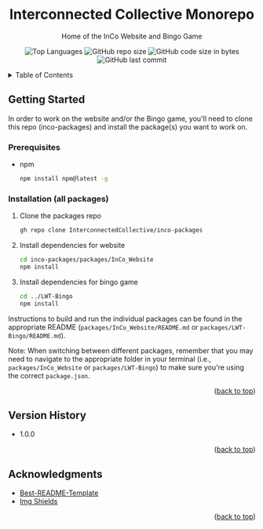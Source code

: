 <a name="readme-top"></a>
<div align="center">

  <h1 align="center">Interconnected Collective Monorepo</h1>

  <p align="center">
    Home of the InCo Website and Bingo Game
  </p>
</div>
<div align="center">

![Top Languages](https://img.shields.io/github/languages/top/InterconnectedCollective/inco-packages)
![GitHub repo size](https://img.shields.io/github/repo-size/InterconnectedCollective/inco-packages)
![GitHub code size in bytes](https://img.shields.io/github/languages/code-size/InterconnectedCollective/inco-packages)
![GitHub last commit](https://img.shields.io/github/last-commit/InterconnectedCollective/inco-packages)

</div>

<!-- TABLE OF CONTENTS -->
<details>
  <summary>Table of Contents</summary>
  <ol>
    <li><a href="#getting-started">Getting Started</a></li>
    <li><a href="#version-history">Version History</a></li>
    <li><a href="#acknowledgments">Acknowledgments</a></li>
  </ol>
</details>

<!-- GETTING STARTED -->

## Getting Started

In order to work on the website and/or the Bingo game, you'll need to clone this repo (inco-packages) and install the package(s) you want to work on.

### Prerequisites

* npm
  ```sh
  npm install npm@latest -g

### Installation (all packages)

1. Clone the packages repo
   ```sh
   gh repo clone InterconnectedCollective/inco-packages
   ```
2. Install dependencies for website
   ```sh
   cd inco-packages/packages/InCo_Website
   npm install
   ```
3. Install dependencies for bingo game
    ```sh
    cd ../LWT-Bingo
    npm install

<p>Instructions to build and run the individual packages can be found in the appropriate README (<code>packages/InCo_Website/README.md</code> or <code>packages/LWT-Bingo/README.md</code>).</p>
<p>Note: When switching between different packages, remember that you may need to navigate to the appropriate folder in your terminal (i.e., <code>packages/InCo_Website</code> or <code>packages/LWT-Bingo</code>) to make sure you're using the correct <code>package.json</code>.</p>

<p align="right">(<a href="#readme-top">back to top</a>)</p>

<!-- VERSION HISTORY -->

## Version History
- 1.0.0

<p align="right">(<a href="#readme-top">back to top</a>)</p>

<!-- ACKNOWLEDGMENTS -->

## Acknowledgments

- [Best-README-Template](https://github.com/othneildrew/Best-README-Template)
- [Img Shields](https://shields.io)

<p align="right">(<a href="#readme-top">back to top</a>)</p>
